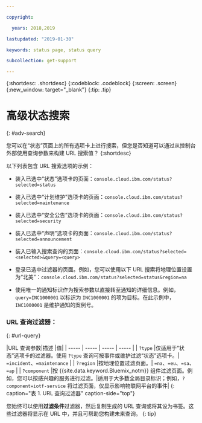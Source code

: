 ```yaml
---

copyright:

  years: 2018,2019

lastupdated: "2019-01-30"

keywords: status page, status query

subcollection: get-support

---
```


{:shortdesc: .shortdesc}
{:codeblock: .codeblock}
{:screen: .screen}
{:new_window: target="_blank"}
{:tip: .tip}

# 高级状态搜索
{: #adv-search}

您可以在“状态”页面上的所有选项卡上进行搜索，但您是否知道可以通过从控制台外部使用查询参数来构建 URL 搜索值？
{:shortdesc}

以下列表包含 URL 搜索选项的示例：

* 装入已选中“状态”选项卡的页面：`console.cloud.ibm.com/status?selected=status`
* 装入已选中“计划维护”选项卡的页面：`console.cloud.ibm.com/status?selected=maintenance`
* 装入已选中“安全公告”选项卡的页面：`console.cloud.ibm.com/status?selected=security`
* 装入已选中“声明”选项卡的页面：`console.cloud.ibm.com/status?selected=announcement`
* 装入已输入搜索查询的页面：`console.cloud.ibm.com/status?selected=<selected>&query=<query>`
* 登录已选中过滤器的页面。例如，您可以使用以下 URL 搜索将地理位置设置为“北美”：`console.cloud.ibm.com/status?selected=status&region=na`

* 使用唯一的通知标识作为搜索参数以直接转至通知的详细信息。例如，`query=INC1000001` 以标识为 `INC1000001` 的项为目标。在此示例中，`INC1000001` 是维护通知的案例号。

### URL 查询过滤器：
{: #url-query}

|URL 查询参数|描述
|值|
| ----- | ----- | ----- | ----- |
| `?type` |仅适用于“状态”选项卡的过滤器。使用 `?type` 查询可按事件或维护过滤“状态”选项卡。| `=incident`、`=maintenance` |
| `?region` |按地理位置过滤页面。| `=na`、`=eu`、`=sa`、`=ap` |
| `?component` |按 {{site.data.keyword.Bluemix_notm}} 组件过滤页面。例如，您可以按感兴趣的服务进行过滤。|适用于大多数全局目录标识；例如，`?component=iotf-service` 将过滤页面，仅显示影响物联网平台的事件|
{: caption="表 1. URL 查询过滤器" caption-side="top"}

您始终可以使用**过滤条件**过滤器，然后复制生成的 URL 查询或将其设为书签。这些过滤器将显示在 URL 中，并且可帮助您构建未来查询。
{: tip}
